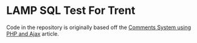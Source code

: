 # LAMP SQL Test For Trent

Code in the repository is originally based off the
[Comments System using PHP and Ajax](https://www.webslesson.info/2017/12/comments-system-using-php-and-ajax.html)
article.
